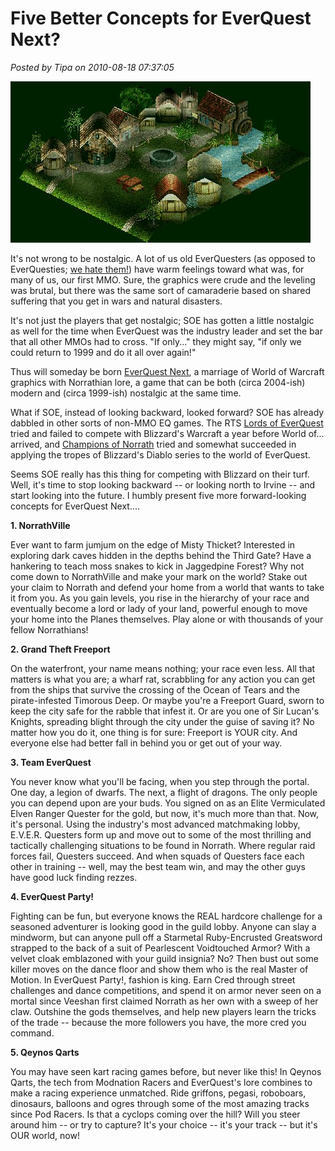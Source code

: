 # Five Better Concepts for EverQuest Next?

*Posted by Tipa on 2010-08-18 07:37:05*

[![](../../../uploads/2010/08/village.jpg "From the World Creator v2.5 website.")](http://www.inet2inet.com/InetSoftware/World-Creator/WorldCreator-info.asp)

It's not wrong to be nostalgic. A lot of us old EverQuesters (as opposed to EverQuesties; [we hate them!](http://www.unexplainable.net/artman/publish/article_5151.shtml)) have warm feelings toward what was, for many of us, our first MMO. Sure, the graphics were crude and the leveling was brutal, but there was the same sort of camaraderie based on shared suffering that you get in wars and natural disasters.

It's not just the players that get nostalgic; SOE has gotten a little nostalgic as well for the time when EverQuest was the industry leader and set the bar that all other MMOs had to cross. "If only..." they might say, "if only we could return to 1999 and do it all over again!"

Thus will someday be born [EverQuest Next](http://eq2wire.com/2010/08/07/live-blog-eqnext-panel2/), a marriage of World of Warcraft graphics with Norrathian lore, a game that can be both (circa 2004-ish) modern and (circa 1999-ish) nostalgic at the same time.

What if SOE, instead of looking backward, looked forward? SOE has already dabbled in other sorts of non-MMO EQ games. The RTS [Lords of EverQuest](http://www.amazon.com/Lords-EverQuest-Pc/dp/B00009OY80) tried and failed to compete with Blizzard's Warcraft a year before World of... arrived, and [Champions of Norrath](http://championsofnorrath.station.sony.com/) tried and somewhat succeeded in applying the tropes of Blizzard's Diablo series to the world of EverQuest.

Seems SOE really has this thing for competing with Blizzard on their turf. Well, it's time to stop looking backward -- or looking north to Irvine -- and start looking into the future. I humbly present five more forward-looking concepts for EverQuest Next....

**1. NorrathVille**

Ever want to farm jumjum on the edge of Misty Thicket? Interested in exploring dark caves hidden in the depths behind the Third Gate? Have a hankering to teach moss snakes to kick in Jaggedpine Forest? Why not come down to NorrathVille and make your mark on the world? Stake out your claim to Norrath and defend your home from a world that wants to take it from you. As you gain levels, you rise in the hierarchy of your race and eventually become a lord or lady of your land, powerful enough to move your home into the Planes themselves. Play alone or with thousands of your fellow Norrathians!

**2. Grand Theft Freeport**

On the waterfront, your name means nothing; your race even less. All that matters is what you are; a wharf rat, scrabbling for any action you can get from the ships that survive the crossing of the Ocean of Tears and the pirate-infested Timorous Deep. Or maybe you're a Freeport Guard, sworn to keep the city safe for the rabble that infest it. Or are you one of Sir Lucan's Knights, spreading blight through the city under the guise of saving it? No matter how you do it, one thing is for sure: Freeport is YOUR city. And everyone else had better fall in behind you or get out of your way.

**3. Team EverQuest**

You never know what you'll be facing, when you step through the portal. One day, a legion of dwarfs. The next, a flight of dragons. The only people you can depend upon are your buds. You signed on as an Elite Vermiculated Elven Ranger Quester for the gold, but now, it's much more than that. Now, it's personal. Using the industry's most advanced matchmaking lobby, E.V.E.R. Questers form up and move out to some of the most thrilling and tactically challenging situations to be found in Norrath. Where regular raid forces fail, Questers succeed. And when squads of Questers face each other in training -- well, may the best team win, and may the other guys have good luck finding rezzes.

**4. EverQuest Party!**

Fighting can be fun, but everyone knows the REAL hardcore challenge for a seasoned adventurer is looking good in the guild lobby. Anyone can slay a mindworm, but can anyone pull off a Starmetal Ruby-Encrusted Greatsword strapped to the back of a suit of Pearlescent Voidtouched Armor? With a velvet cloak emblazoned with your guild insignia? No? Then bust out some killer moves on the dance floor and show them who is the real Master of Motion. In EverQuest Party!, fashion is king. Earn Cred through street challenges and dance competitions, and spend it on armor never seen on a mortal since Veeshan first claimed Norrath as her own with a sweep of her claw. Outshine the gods themselves, and help new players learn the tricks of the trade -- because the more followers you have, the more cred you command.

**5. Qeynos Qarts**

You may have seen kart racing games before, but never like this! In Qeynos Qarts, the tech from Modnation Racers and EverQuest's lore combines to make a racing experience unmatched. Ride griffons, pegasi, roboboars, dinosaurs, balloons and ogres through some of the most amazing tracks since Pod Racers. Is that a cyclops coming over the hill? Will you steer around him -- or try to capture? It's your choice -- it's your track -- but it's OUR world, now!

